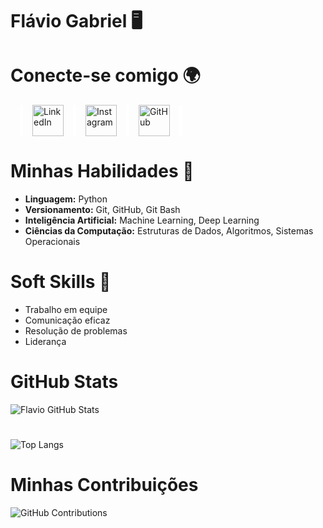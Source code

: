 # Flávio Gabriel 🖥️


# Conecte-se comigo 🌍

<div style="display: inline-flex; align-items: center;">
    <span style="width: 5px; height: 50px; background-color: white; margin: 0 15px;"></span>  
    <a href="https://www.linkedin.com/in/fl%C3%A1vio-caixa-47446b25b/" target="_blank">
        <img src="https://upload.wikimedia.org/wikipedia/commons/c/ca/LinkedIn_logo_initials.png" alt="LinkedIn" width="50">
    </a>  
    <span style="width: 5px; height: 50px; background-color: white; margin: 0 15px;"></span>  
    <a href="https://www.instagram.com/viofla_lj/" target="_blank">
        <img src="https://upload.wikimedia.org/wikipedia/commons/a/a5/Instagram_icon.png" alt="Instagram" width="50">
    </a>  
    <span style="width: 5px; height: 50px; background-color: white; margin: 0 15px;"></span>  
    <a href="https://github.com/flaviogabriel99" target="_blank">
        <img src="https://www.svgrepo.com/show/445786/github.svg" alt="GitHub" width="50">
    </a>  
    <span style="width: 5px; height: 50px; background-color: white; margin: 0 15px;"></span>  
</div>

 #

 #  Minhas Habilidades 🚀
 
 
 -  **Linguagem:** Python  
-  **Versionamento:** Git, GitHub, Git Bash  
-  **Inteligência Artificial:** Machine Learning, Deep Learning  
-  **Ciências da Computação:** Estruturas de Dados, Algoritmos, Sistemas Operacionais  
#

#  Soft Skills  🌟
-  Trabalho em equipe  
-  Comunicação eficaz  
- Resolução de problemas  
-  Liderança  
#
# GitHub Stats 
![Flavio GitHub Stats](https://github-readme-stats.vercel.app/api?username=flaviogabriel99&show_icons=true&theme=ligth)
#
![Top Langs](https://github-readme-stats.vercel.app/api/top-langs/?username=flaviogabriel99&layout=compact&theme=ligth)
#
# Minhas Contribuições 
![GitHub Contributions](https://github-readme-streak-stats.herokuapp.com/?user=flaviogabriel99&theme=light)
